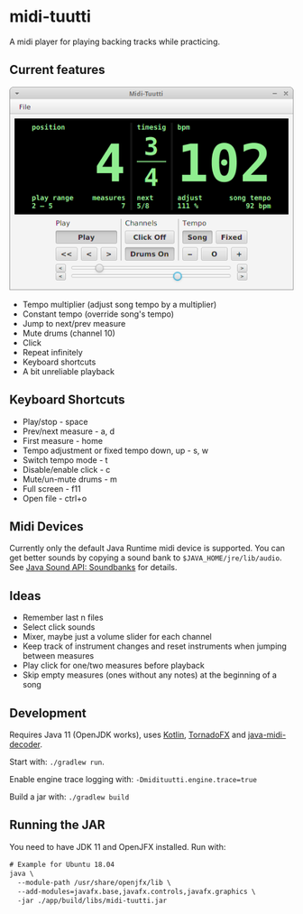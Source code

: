 # midi-tuutti

A midi player for playing backing tracks while practicing.

## Current features

![Midi-Tuutti Demo](/midi-tuutti-demo.png)

* Tempo multiplier (adjust song tempo by a multiplier)
* Constant tempo (override song's tempo)
* Jump to next/prev measure
* Mute drums (channel 10)
* Click
* Repeat infinitely
* Keyboard shortcuts
* A bit unreliable playback

## Keyboard Shortcuts

* Play/stop - space
* Prev/next measure - a, d
* First measure - home
* Tempo adjustment or fixed tempo down, up - s, w
* Switch tempo mode - t
* Disable/enable click - c
* Mute/un-mute drums - m
* Full screen - f11
* Open file - ctrl+o

## Midi Devices
Currently only the default Java Runtime midi device is supported. You can get
better sounds by copying a sound bank to `$JAVA_HOME/jre/lib/audio`. See
[Java Sound API: Soundbanks](https://www.oracle.com/technetwork/java/soundbanks-135798.html) for details.

## Ideas
* Remember last n files
* Select click sounds
* Mixer, maybe just a volume slider for each channel
* Keep track of instrument changes and reset instruments when jumping between measures
* Play click for one/two measures before playback
* Skip empty measures (ones without any notes) at the beginning of a song

## Development
Requires Java 11 (OpenJDK works), uses [Kotlin](https://kotlinlang.org/), 
[TornadoFX](https://github.com/edvin/tornadofx) and [java-midi-decoder](https://github.com/suniala/java-midi-decoder).

Start with: `./gradlew run`.

Enable engine trace logging with: `-Dmidituutti.engine.trace=true`

Build a jar with: `./gradlew build`

## Running the JAR
You need to have JDK 11 and OpenJFX installed. Run with:
```
# Example for Ubuntu 18.04
java \
  --module-path /usr/share/openjfx/lib \
  --add-modules=javafx.base,javafx.controls,javafx.graphics \
  -jar ./app/build/libs/midi-tuutti.jar
```
